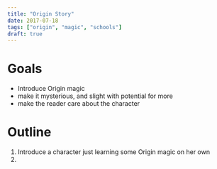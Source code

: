 ```yaml
---
title: "Origin Story"
date: 2017-07-18
tags: ["origin", "magic", "schools"]
draft: true
---
```


# Goals
* Introduce Origin magic
* make it mysterious, and slight with potential for more
* make the reader care about the character

# Outline
1. Introduce a character just learning some Origin magic on her own
2. 
